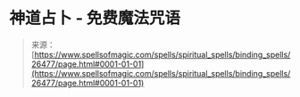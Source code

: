 <!--yml

类别：未分类

日期：2024-06-12 19:14:29

-->

# 神道占卜 - 免费魔法咒语

> 来源：[https://www.spellsofmagic.com/spells/spiritual_spells/binding_spells/26477/page.html#0001-01-01](https://www.spellsofmagic.com/spells/spiritual_spells/binding_spells/26477/page.html#0001-01-01)
